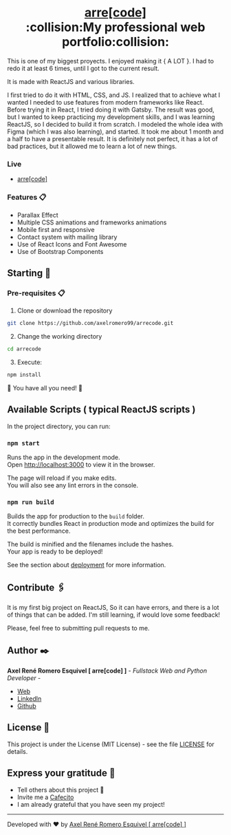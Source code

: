 <h1 align="center" style="border-bottom: none">
    <b>
        <a href="https://www.arrecode.com/#/">arre[code]</a><br>
    </b>
 :collision:My professional web portfolio:collision:<br>

</h1>

This is one of my biggest proyects. I enjoyed making it { A LOT }. I had to redo it at least 6 times, until I got to the current result. 

It is made with ReactJS and various libraries.

I first tried to do it with HTML, CSS, and JS. I realized that to achieve what I wanted I needed to use features from modern frameworks like React. Before trying it in React, I tried doing it with Gatsby. The result was good, but I wanted to keep practicing my development skills, and I was learning ReactJS, so I decided to build it from scratch. I modeled the whole idea with Figma (which I was also learning), and started. It took me about 1 month and a half to have a presentable result. It is definitely not perfect, it has a lot of bad practices, but it allowed me to learn a lot of new things.

### Live  
* [arre[code]](https://www.arrecode.com/#/)


### Features 📋
* Parallax Effect
* Multiple CSS animations and frameworks animations
* Mobile first and responsive
* Contact system with mailing library
* Use of React Icons and Font Awesome
* Use of Bootstrap Components

## Starting 🚀


### Pre-requisites 📋
1. Clone or download the repository 

```bash
git clone https://github.com/axelromero99/arrecode.git
```

2. Change the working directory

```bash
cd arrecode
```

3. Execute:

```bash
npm install
```

🌟 You have all you need! 🌟

## Available Scripts ( typical ReactJS scripts )

In the project directory, you can run:

### `npm start`

Runs the app in the development mode.\
Open [http://localhost:3000](http://localhost:3000) to view it in the browser.

The page will reload if you make edits.\
You will also see any lint errors in the console.

### `npm run build`

Builds the app for production to the `build` folder.\
It correctly bundles React in production mode and optimizes the build for the best performance.

The build is minified and the filenames include the hashes.\
Your app is ready to be deployed!

See the section about [deployment](https://facebook.github.io/create-react-app/docs/deployment) for more information.

## Contribute 🖇️

It is my first big project on ReactJS, So it can have errors, and there is a lot of things that can be added. I'm still learning, if would love some feedback!

Please, feel free to submitting pull requests to me.

## Author ✒️

**Axel René Romero Esquivel [ arre[code] ]** - *Fullstack Web and Python Developer* - 

* [Web](https://www.arrecode.com) 
* [LinkedIn](https://www.linkedin.com/in/arrecode/)
* [Github](https://github.com/axelromero99)

## License 📄

This project is under the License (MIT License) - see the file [LICENSE](LICENSE.md) for details.

## Express your gratitude 🎁

* Tell others about this project 📢
* Invite me a [Cafecito](https://cafecito.app/arrecode)
* I am already grateful that you have seen my project!


---
Developed with ❤️ by [Axel René Romero Esquivel [ arre[code] ]](https:www.arrecode.com) 